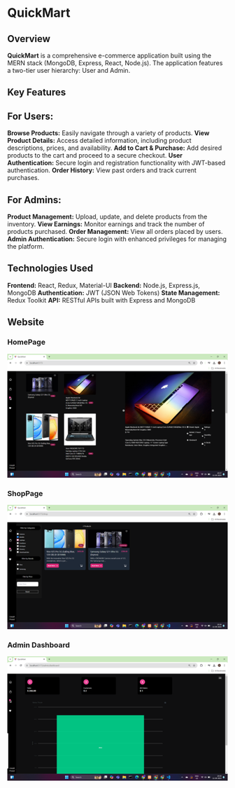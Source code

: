 # QuickMart

## Overview
**QuickMart** is a comprehensive e-commerce application built using the MERN stack (MongoDB, Express, React, Node.js). The application features a two-tier user hierarchy: User and Admin.

## Key Features

## For Users:
**Browse Products:** Easily navigate through a variety of products.
**View Product Details:** Access detailed information, including product descriptions, prices, and availability.
**Add to Cart & Purchase:** Add desired products to the cart and proceed to a secure checkout.
**User Authentication:** Secure login and registration functionality with JWT-based authentication.
**Order History:** View past orders and track current purchases.

## For Admins:
**Product Management:** Upload, update, and delete products from the inventory.
**View Earnings:** Monitor earnings and track the number of products purchased.
**Order Management:** View all orders placed by users.
**Admin Authentication:** Secure login with enhanced privileges for managing the platform.

## Technologies Used
**Frontend:** React, Redux, Material-UI
**Backend:** Node.js, Express.js, MongoDB
**Authentication:** JWT (JSON Web Tokens)
**State Management:** Redux Toolkit
**API:** RESTful APIs built with Express and MongoDB

## Website

### HomePage

![Screenshot of my website Home page](https://github.com/nameisjoseph13/QuickMart/blob/master/assets/Screenshot%20(148).png)

### ShopPage

![Screenshot of my website Home page](https://github.com/nameisjoseph13/QuickMart/blob/master/assets/Screenshot%20(149).png)

### Admin Dashboard

![Screenshot of my website Home page](https://github.com/nameisjoseph13/QuickMart/blob/master/assets/Screenshot%20(150).png)

